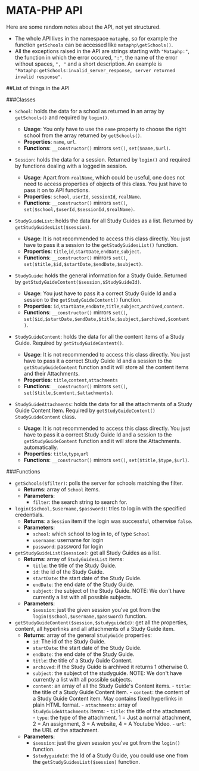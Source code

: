 MATA-PHP API
============

Here are some random notes about the API, not yet structured.

- The whole API lives in the namespace `mataphp`, so for example the function `getSchools` can be accessed like `mataphp\getSchools()`.
- All the exceptions raised in the API are strings starting with `"Mataphp:"`, the function in which the error occured, `":"`, the name of the error without spaces, `", "` and a short description. An example is `"Mataphp:getSchools:invalid_server_response, server returned invalid response"`.

##List of things in the API

###Classes

- `School`: holds the data for a school as returned in an array by `getSchools()` and required by `login()`.
	- **Usage**: You only have to use the `name` property to choose the right school from the array returned by `getSchools()`.
	- **Properties**: `name`, `url`.
	- **Functions**: `__constructor()` mirrors `set()`, `set($name,$url)`.
- `Session`: holds the data for a session. Returned by `login()` and required by functions dealing with a logged in session.
	- **Usage**: Apart from `realName`, which could be useful, one does not need to access properties of objects of this class. You just have to pass it on to API functions.
	- **Properties**: `school`, `userId`, `sessionId`, `realName`.
	- **Functions**: `__constructor()` mirrors `set()`, `set($school,$userId,$sessionId,$realName)`.

- `StudyGuideList`: holds the data for all Study Guides as a list. Returned by `getStudyGuidesList($session)`.
	- **Usage**: It is not recommended to access this class directly. You just have to pass it a session to the `getStudyGuidesList()` function.
	- **Properties**: `title`,`id`,`startDate`,`endDate`,`subject`.
	- **Functions**: `__constructor()` mirrors `set()`, `set($title,$id,$startDate,$endDate,$subject)`.

- `StudyGuide`: holds the general information for a Study Guide. Returned by `getStudyGuideContent($session,$StudyGuideId)`.
	- **Usage**: You just have to pass it a correct Study Guide Id and a session to the `getStudyGuideContent()` function.
	- **Properties**: `id`,`startDate`,`endDate`,`title`,`subject`,`archived`,`content`.
	- **Functions**: `__constructor()` mirrors `set()`, `set($id,$startDate,$endDate,$title,$subject,$archived,$content )`.

- `StudyGuideContent`: holds the data for all the content items of a Study Guide. Required by `getStudyGuideContent()`.
	- **Usage**: It is not recommended to access this class directly. You just have to pass it a correct Study Guide Id and a session to the `getStudyGuideContent` function and it will store all the content items and their Attachments.
	- **Properties**: `title`,`content`,`attachments`
	- **Functions**: `__constructor()` mirrors `set()`, `set($title,$content,$attachments)`.

- `StudyGuideAttachments`: holds the data for all the attachments of a Study Guide Content Item. Required by `getStudyGuideContent()` `StudyGuideContent` class.
	- **Usage**: It is not recommended to access this class directly. You just have to pass it a correct Study Guide Id and a session to the `getStudyGuideContent` function and it will store the Attachments. automatically.
	- **Properties**: `title`,`type`,`url`
	- **Functions**: `__constructor()` mirrors `set()`, `set($title,$type,$url)`.

###Functions

- `getSchools($filter)`: polls the server for schools matching the filter.
	- **Returns**: array of `School` items.
	- **Parameters**:
		- `filter`: the search string to search for.
- `login($school,$username,$password)`: tries to log in with the specified credentials.
	- **Returns**: a `Session` item if the login was successful, otherwise `false`.
	- **Parameters**:
		- `school`: which school to log in to, of type `School`
		- `username`: username for login
		- `password`: password for login
- `getStudyGuideList($session)`: get all Study Guides as a list.
	- **Returns**: array of `StudyGuidesList` items:
		- `title`: the title of the Study Guide.
		- `id`: the id of the Study Guide.
		- `startDate`: the start date of the Study Guide.
		- `endDate`: the end date of the Study Guide.
		- `subject`: the subject of the Study Guide. NOTE: We don't have currently a list with all possible subjects.
	- **Parameters**:
		- `$session`: just the given session you've got from the `login($school,$username,$password)` function.
- `getStudyGuideContent($session,$studyguideId)`: get all the properties, content, all hyperlinks and all attachments of a Study Guide item.
	- **Returns**: array of the general `StudyGuide` properties:
		- `id`: The id of the Study Guide.
		- `startDate`: the start date of the Study Guide.
		- `endDate`: the end date of the Study Guide.
		- `title`: the title of a Study Guide Content. 
		- `archived`: if the Study Guide is archived it returns 1 otherwise 0.
		- `subject`: the subject of the studyguide. NOTE: We don't have currently a list with all possible subjects.
		- `content`: an array of all the Study Guide's Content items.
				- `title`: the title of a Study Guide Content item. 
				- `content`: the content of a Study Guide Content item. May contains fixed hyperlinks in plain HTML format.
				- `attachments`: array of `StudyGuideAttachments` items:
						- `title`: the title of the attachment.
						- `type`: the type of the attachment. 1 = Just a normal attachment, 2 = An assignment, 3 = A website, 4 = A Youtube Video.
						- `url`: the URL of the attachment.
	- **Parameters**:
		- `$session`: just the given session you've got from the `login()` function.
		- `$studyguideId`: the Id of a Study Guide, you could use one from the `getStudyGuidesList($session)` function.
